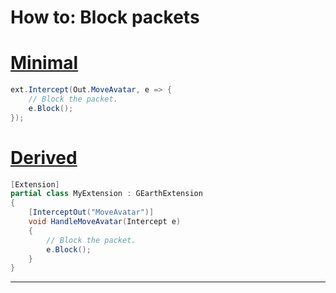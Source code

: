 # How to: Block packets

# [Minimal](#tab/minimal)

```csharp
ext.Intercept(Out.MoveAvatar, e => {
    // Block the packet.
    e.Block();
});
```

# [Derived](#tab/derived)

```csharp
[Extension]
partial class MyExtension : GEarthExtension
{
    [InterceptOut("MoveAvatar")]
    void HandleMoveAvatar(Intercept e)
    {
        // Block the packet.
        e.Block();
    }
}
```
---
